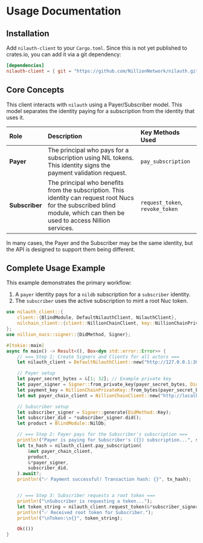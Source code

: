 # Usage Documentation

## Installation

Add `nilauth-client` to your `Cargo.toml`. Since this is not yet published to crates.io, you can add it via a git dependency:

```toml
[dependencies]
nilauth-client = { git = "https://github.com/NillionNetwork/nilauth.git" }
```

## Core Concepts

This client interacts with `nilauth` using a Payer/Subscriber model. This model separates the identity paying for a subscription from the identity that uses it.

| Role           | Description                                                                                                                                                               | Key Methods Used                |
|:---------------|:--------------------------------------------------------------------------------------------------------------------------------------------------------------------------|:--------------------------------|
| **Payer**      | The principal who pays for a subscription using NIL tokens. This identity signs the payment validation request.                                                           | `pay_subscription`              |
| **Subscriber** | The principal who benefits from the subscription. This identity can request root Nucs for the subscribed blind module, which can then be used to access Nillion services. | `request_token`, `revoke_token` |

In many cases, the Payer and the Subscriber may be the same identity, but the API is designed to support them being different.

## Complete Usage Example

This example demonstrates the primary workflow:

1. A `payer` identity pays for a `nildb` subscription for a `subscriber` identity.
2. The `subscriber` uses the active subscription to mint a root Nuc token.

```rust
use nilauth_client::{
    client::{BlindModule, DefaultNilauthClient, NilauthClient},
    nilchain_client::{client::NillionChainClient, key::NillionChainPrivateKey},
};
use nillion_nucs::signer::{DidMethod, Signer};

#[tokio::main]
async fn main() -> Result<(), Box<dyn std::error::Error>> {
    // === Step 1: Create Signers and Clients for all actors ===
    let nilauth_client = DefaultNilauthClient::new("http://127.0.0.1:30921")?;

    // Payer setup
    let payer_secret_bytes = &[1; 32]; // Example private key
    let payer_signer = Signer::from_private_key(payer_secret_bytes, DidMethod::Key);
    let payment_key = NillionChainPrivateKey::from_bytes(payer_secret_bytes)?;
    let mut payer_chain_client = NillionChainClient::new("http://localhost:26648".to_string(), payment_key).await?;

    // Subscriber setup
    let subscriber_signer = Signer::generate(DidMethod::Key);
    let subscriber_did = *subscriber_signer.did();
    let product = BlindModule::NilDb;

    // === Step 2: Payer pays for the Subscriber's subscription ===
    println!("Payer is paying for Subscriber's ({}) subscription...", subscriber_did);
    let tx_hash = nilauth_client.pay_subscription(
        &mut payer_chain_client,
        product,
        &*payer_signer,
        subscriber_did,
    ).await?;
    println!("✅ Payment successful! Transaction hash: {}", tx_hash);


    // === Step 3: Subscriber requests a root token ===
    println!("\nSubscriber is requesting a token...");
    let token_string = nilauth_client.request_token(&*subscriber_signer, product).await?;
    println!("✅ Received root token for Subscriber.");
    println!("\nToken:\n{}", token_string);

    Ok(())
}
```
